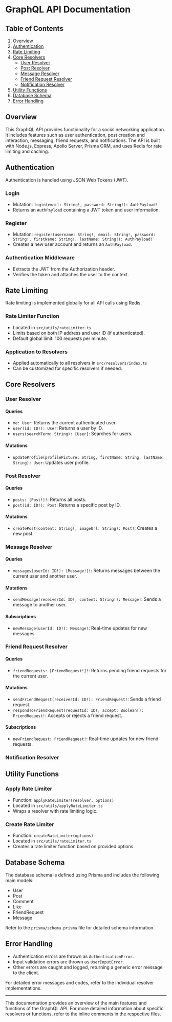 # GraphQL API Documentation

## Table of Contents

1. [Overview](#overview)
2. [Authentication](#authentication)
3. [Rate Limiting](#rate-limiting)
4. [Core Resolvers](#core-resolvers)
   - [User Resolver](#user-resolver)
   - [Post Resolver](#post-resolver)
   - [Message Resolver](#message-resolver)
   - [Friend Request Resolver](#friend-request-resolver)
   - [Notification Resolver](#notification-resolver)
5. [Utility Functions](#utility-functions)
6. [Database Schema](#database-schema)
7. [Error Handling](#error-handling)

## Overview

This GraphQL API provides functionality for a social networking application. It includes features such as user authentication, post creation and interaction, messaging, friend requests, and notifications. The API is built with Node.js, Express, Apollo Server, Prisma ORM, and uses Redis for rate limiting and caching.

## Authentication

Authentication is handled using JSON Web Tokens (JWT).

### Login

- Mutation: `login(email: String!, password: String!): AuthPayload!`
- Returns an `AuthPayload` containing a JWT token and user information.

### Register

- Mutation: `register(username: String!, email: String!, password: String!, firstName: String!, lastName: String!): AuthPayload!`
- Creates a new user account and returns an `AuthPayload`.

### Authentication Middleware

- Extracts the JWT from the Authorization header.
- Verifies the token and attaches the user to the context.

## Rate Limiting

Rate limiting is implemented globally for all API calls using Redis.

### Rate Limiter Function

- Located in `src/utils/rateLimiter.ts`
- Limits based on both IP address and user ID (if authenticated).
- Default global limit: 100 requests per minute.

### Application to Resolvers

- Applied automatically to all resolvers in `src/resolvers/index.ts`
- Can be customized for specific resolvers if needed.

## Core Resolvers

### User Resolver

#### Queries

- `me: User`: Returns the current authenticated user.
- `user(id: ID!): User`: Returns a user by ID.
- `users(searchTerm: String): [User]`: Searches for users.

#### Mutations

- `updateProfile(profilePicture: String, firstName: String, lastName: String): User`: Updates user profile.

### Post Resolver

#### Queries

- `posts: [Post!]!`: Returns all posts.
- `post(id: ID!): Post`: Returns a specific post by ID.

#### Mutations

- `createPost(content: String!, imageUrl: String): Post!`: Creates a new post.

### Message Resolver

#### Queries

- `messages(userId: ID!): [Message!]!`: Returns messages between the current user and another user.

#### Mutations

- `sendMessage(receiverId: ID!, content: String!): Message!`: Sends a message to another user.

#### Subscriptions

- `newMessage(userId: ID!): Message!`: Real-time updates for new messages.

### Friend Request Resolver

#### Queries

- `friendRequests: [FriendRequest!]!`: Returns pending friend requests for the current user.

#### Mutations

- `sendFriendRequest(receiverId: ID!): FriendRequest!`: Sends a friend request.
- `respondToFriendRequest(requestId: ID!, accept: Boolean!): FriendRequest!`: Accepts or rejects a friend request.

#### Subscriptions

- `newFriendRequest: FriendRequest!`: Real-time updates for new friend requests.

### Notification Resolver

## Utility Functions

### Apply Rate Limiter

- Function: `applyRateLimiter(resolver, options)`
- Located in `src/utils/applyRateLimiter.ts`
- Wraps a resolver with rate limiting logic.

### Create Rate Limiter

- Function: `createRateLimiter(options)`
- Located in `src/utils/rateLimiter.ts`
- Creates a rate limiter function based on provided options.

## Database Schema

The database schema is defined using Prisma and includes the following main models:

- User
- Post
- Comment
- Like
- FriendRequest
- Message

Refer to the `prisma/schema.prisma` file for detailed schema information.

## Error Handling

- Authentication errors are thrown as `AuthenticationError`.
- Input validation errors are thrown as `UserInputError`.
- Other errors are caught and logged, returning a generic error message to the client.

For detailed error messages and codes, refer to the individual resolver implementations.

---

This documentation provides an overview of the main features and functions of the GraphQL API. For more detailed information about specific resolvers or functions, refer to the inline comments in the respective files.
